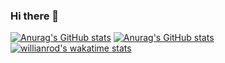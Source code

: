 ### Hi there 👋

<!--
**Sotoriva/Sotoriva** is a ✨ _special_ ✨ repository because its `README.md` (this file) appears on your GitHub profile.

Here are some ideas to get you started:

- 🔭 I’m currently working on ...
- 🌱 I’m currently learning ...
- 👯 I’m looking to collaborate on ...
- 🤔 I’m looking for help with ...
- 💬 Ask me about ...
- 📫 How to reach me: ...
- 😄 Pronouns: ...
- ⚡ Fun fact: ...
-->
[![Anurag's GitHub stats](https://github-readme-stats.vercel.app/api?username=sotoriva&theme=dracula&show_icons=true)](https://github.com/sotoriva/github-readme-stats)
[![Anurag's GitHub stats](https://github-readme-stats-eight-theta.vercel.app/api/top-langs/?username=sotoriva&layout=compact&langs_count=8&theme=dracula)](https://github.com/sotoriva/github-readme-stats)
[![willianrod's wakatime stats](https://github-readme-stats.vercel.app/api/wakatime?username=sotoriva&theme=dracula)](https://github.com/sotoriva/github-readme-stats)
